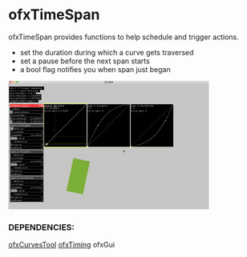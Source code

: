 # ofxTimeSpan

ofxTimeSpan provides functions to help schedule and trigger actions.

* set the duration during which a curve gets traversed
* set a pause before the next span starts
* a bool flag notifies you when span just began

![Demo](ofxTimeSpan.gif)

### DEPENDENCIES: 
[ofxCurvesTool](https://github.com/antimodular/ofxCurvesTool)
[ofxTiming](https://github.com/kylemcdonald/ofxTiming)
ofxGui


